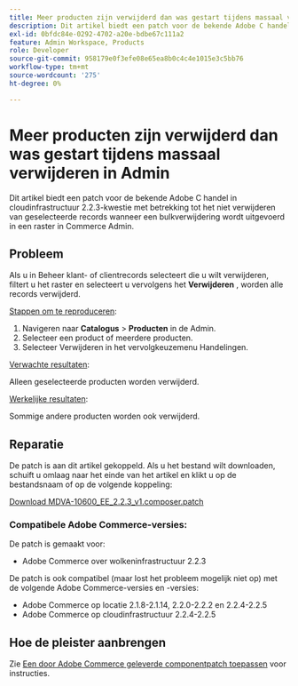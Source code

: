 ```yaml
---
title: Meer producten zijn verwijderd dan was gestart tijdens massaal verwijderen in Admin
description: Dit artikel biedt een patch voor de bekende Adobe С handel in cloudinfrastructuur 2.2.3-kwestie met betrekking tot het niet verwijderen van geselecteerde records wanneer een bulkverwijdering wordt uitgevoerd in een raster in Commerce Admin.
exl-id: 0bfdc84e-0292-4702-a20e-bdbe67c111a2
feature: Admin Workspace, Products
role: Developer
source-git-commit: 958179e0f3efe08e65ea8b0c4c4e1015e3c5bb76
workflow-type: tm+mt
source-wordcount: '275'
ht-degree: 0%

---
```


# Meer producten zijn verwijderd dan was gestart tijdens massaal verwijderen in Admin

Dit artikel biedt een patch voor de bekende Adobe С handel in cloudinfrastructuur 2.2.3-kwestie met betrekking tot het niet verwijderen van geselecteerde records wanneer een bulkverwijdering wordt uitgevoerd in een raster in Commerce Admin.

## Probleem

Als u in Beheer klant- of clientrecords selecteert die u wilt verwijderen, filtert u het raster en selecteert u vervolgens het **Verwijderen** , worden alle records verwijderd.

<u>Stappen om te reproduceren</u>:

1. Navigeren naar **Catalogus** > **Producten** in de Admin.
1. Selecteer een product of meerdere producten.
1. Selecteer Verwijderen in het vervolgkeuzemenu Handelingen.

<u>Verwachte resultaten</u>:

Alleen geselecteerde producten worden verwijderd.

<u>Werkelijke resultaten</u>:

Sommige andere producten worden ook verwijderd.

## Reparatie

De patch is aan dit artikel gekoppeld. Als u het bestand wilt downloaden, schuift u omlaag naar het einde van het artikel en klikt u op de bestandsnaam of op de volgende koppeling:

[Download MDVA-10600\_EE\_2.2.3\_v1.composer.patch](assets/MDVA-10600_EE_2.2.3_v1.composer.patch.zip)

### Compatibele Adobe Commerce-versies:

De patch is gemaakt voor:

* Adobe Commerce over wolkeninfrastructuur 2.2.3

De patch is ook compatibel (maar lost het probleem mogelijk niet op) met de volgende Adobe Commerce-versies en -versies:

* Adobe Commerce op locatie 2.1.8-2.1.14, 2.2.0-2.2.2 en 2.2.4-2.2.5
* Adobe Commerce op cloudinfrastructuur 2.2.4-2.2.5

## Hoe de pleister aanbrengen

Zie [Een door Adobe Commerce geleverde componentpatch toepassen](/help/how-to/general/how-to-apply-a-composer-patch-provided-by-magento.md) voor instructies.
